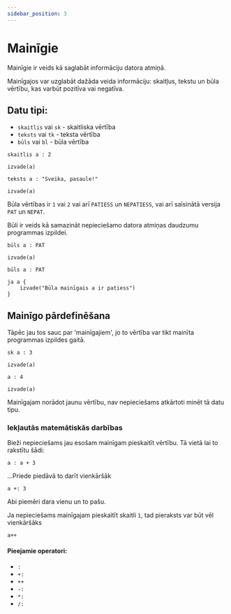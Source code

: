```yaml
---
sidebar_position: 3
---
```


# Mainīgie

Mainīgie ir veids kā saglabāt informāciju datora atmiņā.

Mainīgajos var uzglabāt dažāda veida informāciju: skaitļus, tekstu un būla vērtību, kas varbūt pozitīva vai negatīva.

## Datu tipi:

- `skaitlis` vai `sk` - skaitliska vērtība
- `teksts` vai `tk` - teksta vērtība
- `būls` vai `bl` - būla vērtība

```priede
skaitlis a : 2

izvade(a)
```

```priede
teksts a : "Sveika, pasaule!"

izvade(a)
```

Būla vērtības ir `1` vai `2` vai arī `PATIESS` un `NEPATIESS`, vai arī saīsinātā versija `PAT` un `NEPAT`.

Būli ir veids kā samazināt nepieciešamo datora atmiņas daudzumu programmas izpildei.

```priede
būls a : PAT

izvade(a)
```

```priede
būls a : PAT

ja a {
    izvade("Būla mainīgais a ir patiess")
}
```

## Mainīgo pārdefinēšana

Tāpēc jau tos sauc par 'mainīgajiem', jo to vērtība var tikt mainīta programmas izpildes gaitā.

```priede
sk a : 3

izvade(a)

a : 4

izvade(a)
```

Mainīgajam norādot jaunu vērtību, nav nepieciešams atkārtoti minēt tā datu tipu.

### Iekļautās matemātiskās darbības

Bieži nepieciešams jau esošam mainīgam pieskaitīt vērtību. Tā vietā lai to rakstītu šādi:

```priede
a : a + 3
```

...Priede piedāvā to darīt vienkāršāk

```priede
a +: 3
```

Abi piemēri dara vienu un to pašu.

Ja nepieciešams mainīgajam pieskaitīt skaitli `1`, tad pieraksts var būt vēl vienkāršāks

```priede
a++
```

#### Pieejamie operatori:

- `:`
- `+:`
- `++`
- `-:`
- `*:`
- `/:`
